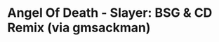 <!--
id: 136483
link: http://tumblr.atmos.org/post/136483/angel-of-death-slayer-bsg-cd-remix-via
slug: angel-of-death-slayer-bsg-cd-remix-via
date: Mon Mar 12 2007 15:55:40 GMT-0700 (PDT)
publish: 2007-03-012
tags: 
title: Angel Of Death - Slayer: BSG &amp; CD Remix (via gmsackman)
-->


Angel Of Death - Slayer: BSG &amp; CD Remix (via gmsackman)
===========================================================




